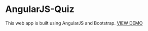 # AngularJS-Quiz
This web app is built using AngularJS and Bootstrap. 
<a href="https://tayyebashoaib.github.io/AngularJS-Quiz/" target="_blank">VIEW DEMO</a>
